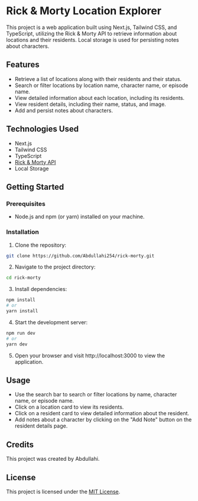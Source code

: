 # Rick & Morty Location Explorer

This project is a web application built using Next.js, Tailwind CSS, and TypeScript, utilizing the Rick & Morty API to retrieve information about locations and their residents. Local storage is used for persisting notes about characters.

## Features

- Retrieve a list of locations along with their residents and their status.
- Search or filter locations by location name, character name, or episode name.
- View detailed information about each location, including its residents.
- View resident details, including their name, status, and image.
- Add and persist notes about characters.

## Technologies Used

- Next.js
- Tailwind CSS
- TypeScript
- [Rick & Morty API](https://rickandmortyapi.com/)
- Local Storage

## Getting Started

### Prerequisites

- Node.js and npm (or yarn) installed on your machine.

### Installation

1. Clone the repository:

```bash
git clone https://github.com/Abdullahi254/rick-morty.git
```

2. Navigate to the project directory:

```bash
cd rick-morty
```

3. Install dependencies:

```bash
npm install
# or
yarn install
```

4. Start the development server:

```bash
npm run dev
# or
yarn dev
```

5. Open your browser and visit http://localhost:3000 to view the application.

## Usage

- Use the search bar to search or filter locations by name, character name, or episode name.
- Click on a location card to view its residents.
- Click on a resident card to view detailed information about the resident.
- Add notes about a character by clicking on the "Add Note" button on the resident details page.

## Credits

This project was created by Abdullahi.

## License

This project is licensed under the [MIT License](LICENSE).